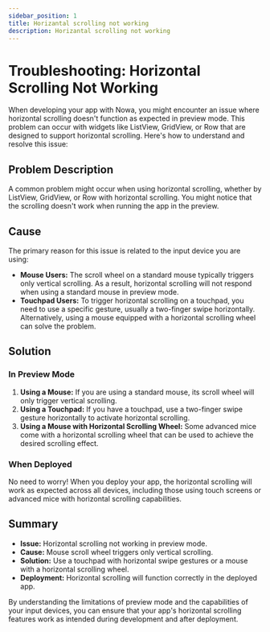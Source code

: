 ```yaml
---
sidebar_position: 1
title: Horizantal scrolling not working
description: Horizantal scrolling not working  
---
```


# Troubleshooting: Horizontal Scrolling Not Working

When developing your app with Nowa, you might encounter an issue where horizontal scrolling doesn't function as expected in preview mode. This problem can occur with widgets like ListView, GridView, or Row that are designed to support horizontal scrolling. Here's how to understand and resolve this issue:

## Problem Description

A common problem might occur when using horizontal scrolling, whether by ListView, GridView, or Row with horizontal scrolling. You might notice that the scrolling doesn't work when running the app in the preview.

## Cause

The primary reason for this issue is related to the input device you are using:

- **Mouse Users:** The scroll wheel on a standard mouse typically triggers only vertical scrolling. As a result, horizontal scrolling will not respond when using a standard mouse in preview mode.
- **Touchpad Users:** To trigger horizontal scrolling on a touchpad, you need to use a specific gesture, usually a two-finger swipe horizontally. Alternatively, using a mouse equipped with a horizontal scrolling wheel can solve the problem.

## Solution

### In Preview Mode

1. **Using a Mouse:** If you are using a standard mouse, its scroll wheel will only trigger vertical scrolling.
2. **Using a Touchpad:** If you have a touchpad, use a two-finger swipe gesture horizontally to activate horizontal scrolling.
3. **Using a Mouse with Horizontal Scrolling Wheel:** Some advanced mice come with a horizontal scrolling wheel that can be used to achieve the desired scrolling effect.

### When Deployed

No need to worry! When you deploy your app, the horizontal scrolling will work as expected across all devices, including those using touch screens or advanced mice with horizontal scrolling capabilities.

## Summary

- **Issue:** Horizontal scrolling not working in preview mode.
- **Cause:** Mouse scroll wheel triggers only vertical scrolling.
- **Solution:** Use a touchpad with horizontal swipe gestures or a mouse with a horizontal scrolling wheel.
- **Deployment:** Horizontal scrolling will function correctly in the deployed app.

By understanding the limitations of preview mode and the capabilities of your input devices, you can ensure that your app's horizontal scrolling features work as intended during development and after deployment.
